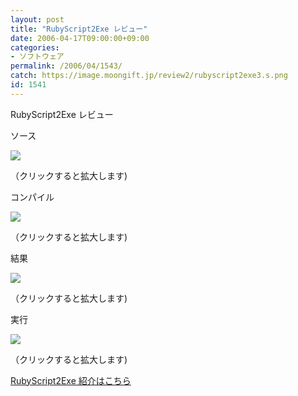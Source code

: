 ```yaml
---
layout: post
title: "RubyScript2Exe レビュー"
date: 2006-04-17T09:00:00+09:00
categories:
- ソフトウェア
permalink: /2006/04/1543/
catch: https://image.moongift.jp/review2/rubyscript2exe3.s.png
id: 1541
---
```

RubyScript2Exe レビュー  
<!--more-->

ソース

  

[![](https://image.moongift.jp/review2/rubyscript2exe1.s.png)](https://image.moongift.jp/review2/rubyscript2exe1.png)  
  
（クリックすると拡大します)

  

コンパイル

  

[![](https://image.moongift.jp/review2/rubyscript2exe2.s.png)](https://image.moongift.jp/review2/rubyscript2exe2.png)  
  
（クリックすると拡大します)

  

結果

  

[![](https://image.moongift.jp/review2/rubyscript2exe3.s.png)](https://image.moongift.jp/review2/rubyscript2exe3.png)  
  
（クリックすると拡大します)

  

実行

  

[![](https://image.moongift.jp/review2/rubyscript2exe4.s.png)](https://image.moongift.jp/review2/rubyscript2exe4.png)  
  
（クリックすると拡大します)

  

[RubyScript2Exe 紹介はこちら](http://oss.moongift.jp/intro/i-1536.html)

